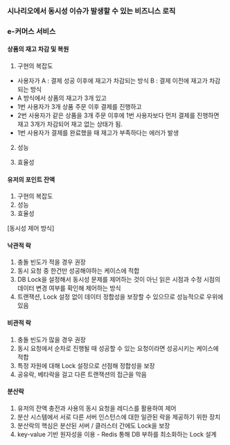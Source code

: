 ### 시나리오에서 동시성 이슈가 발생할 수 있는 비즈니스 로직

### e-커머스 서비스
#### 상품의 재고 차감 및 복원
1. 구현의 복잡도
- 사용자가 A : 결제 성공 이후에 재고가 차감되는 방식 B : 결제 이전에 재고가 차감되는 방식
- A 방식에서 상품의 재고가 3개 있고 
- 1번 사용자가 3개 상품 주문 이후 결제를 진행하고
- 2번 사용자가 같은 상품을 3개 주문 이후에 1번 사용자보다 먼저 결제를 진행하면 재고 3개가 차감되어 재고 없는 상태가 됨.
- 1번 사용자가 결제를 완료했을 때 재고가 부족하다는 에러가 발생

2. 성능

3. 효율성

#### 유저의 포인트 잔액
1. 구현의 복잡도
2. 성능
3. 효율성

[동시성 제어 방식]
#### 낙관적 락
1. 충돌 빈도가 적을 경우 권장
2. 동시 요청 중 한건만 성공해야하는 케이스에 적합
3. DB Lock을 설정해서 동시성 문제를 제어하는 것이 아닌 읽은 시점과 수정 시점의 데이터 변경 여부를 확인해 제어하는 방식
4. 트랜잭션, Lock 설정 없이 데이터 정합성을 보장할 수 있으므로 성능적으로 우위에 있음


#### 비관적 락
1. 충돌 빈도가 많을 경우 권장
2. 동시 요청에서 순차로 진행될 때 성공할 수 있는 요청이라면 성공시키는 케이스에 적합
3. 특정 자원에 대해 Lock 설정으로 선점해 정합성을 보장
4. 공유락, 베타락을 걸고 다른 트랜잭션의 접근을 막음


#### 분산락
1. 유저의 잔액 충전과 사용의 동시 요청을 레디스를 활용하여 제어
2. 분산 시스템에서 서로 다른 서버 인스턴스에 대한 일관된 락을 제공하기 위한 장치
3. 분산락의 핵심은 분산된 서버 / 클러스터 간에도 Lock을 보장
4. key-value 기반 원자성을 이용 - Redis 통해 DB 부하를 최소화하는 Lock 설계